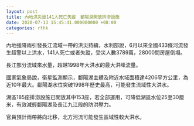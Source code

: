```yaml
---
layout: post
title: 內地洪災致141人死亡失蹤　鄱陽湖開放排澇設施
date: 2020-07-13 15:45:41.000000000 +08:00
categories: rthk
---
```


內地強降雨引發長江流域一帶的洪災持續，水利部說，6月以來全國433條河流發生超警以上洪水，141人死亡或者失蹤，受災人數3789萬，28000間房屋倒塌。

長江部分流域來水量，超越1998年大洪水的最大洪峰流量。

國家氣象局說，衛星監測顯示，鄱陽湖主體及附近水域面積達4206平方公里，為近10年最大。鄱陽湖水位突破1998年歷史最高，可能發生流域性大洪水。

湖區185座排澇設施已開放其中153座，若全部運用，可降低湖區水位25至30厘米，有效減輕鄱陽湖及長江九江段的防洪壓力。

官員預計雨帶將向北移，北方河流可能發生區域性較大洪水。
